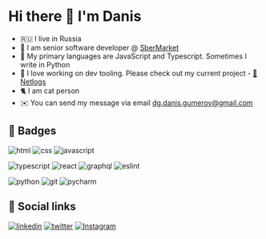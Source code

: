 # Hi there 👋 I'm Danis

* 🇷🇺 I live in Russia
* 🏢 I am senior software developer @ [SberMarket](https://sbermarket.ru/about)
* 🐒 My primary languages are JavaScript and Typescript. Sometimes I write in Python
* 🧰 I love working on dev tooling. Please check out my current project - [📜 Netlogs](https://github.com/Artboomy/netlogs)
* 🐈 I am cat person
* ✉️ You can send my message via email [dg.danis.gumerov@gmail.com](mailto:dg.danis.gumerov@gmail.com)


## 🏅 Badges
 ![html](https://img.shields.io/badge/html%20-%23E34F26.svg?&style=for-the-badge&logo=html5&logoColor=white)
 ![css](https://img.shields.io/badge/css%20-%231572B6.svg?&style=for-the-badge&logo=css3&logoColor=white)
 ![javascript](https://img.shields.io/badge/javascript%20-%23323330.svg?&style=for-the-badge&logo=javascript&logoColor=%23F7DF1E)
 
 ![typescript](https://img.shields.io/badge/typescript-%23007ACC.svg?style=for-the-badge&logo=typescript&logoColor=white)
 ![react](https://img.shields.io/badge/react-%2320232a.svg?style=for-the-badge&logo=react&logoColor=%2361DAFB)
 ![graphql](https://img.shields.io/badge/-GraphQL-E10098?style=for-the-badge&logo=graphql&logoColor=white)
 ![eslint](https://img.shields.io/badge/ESLint-4B3263?style=for-the-badge&logo=eslint&logoColor=white)
 
 ![python](https://img.shields.io/badge/python-%2314354C.svg?style=for-the-badge&logo=python&logoColor=white)
 ![git](https://img.shields.io/badge/git%20-%23F05033.svg?&style=for-the-badge&logo=git&logoColor=white) 
 ![pycharm](https://img.shields.io/badge/pycharm-%23000000.svg?&style=for-the-badge&logo=pycharm&logoColor=white)

## 🤝 Social links
[![linkedin](https://img.shields.io/badge/linkedin%20-%230077B5.svg?&style=for-the-badge&logo=linkedin&logoColor=white)](https://www.linkedin.com/in/danis-gumerov) 
[![twitter](https://img.shields.io/badge/Twitter%20-%231DA1F2.svg?&style=for-the-badge&logo=Twitter&logoColor=white)](https://twitter.com/Artboomy)
[![Instagram](https://img.shields.io/badge/Instagram%20-orange.svg?&style=for-the-badge&logo=Instagram&logoColor=white)](https://www.instagram.com/certainredfox/)
